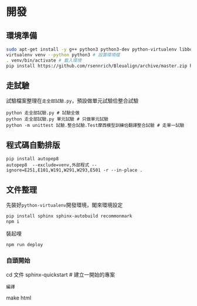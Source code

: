 # 開發

## 環境準備
```bash
sudo apt-get install -y g++ python3 python3-dev python-virtualenv libboost-all-dev # Ubuntu/Mint 安裝指令
virtualenv venv --python python3 # 設置環境檔
. venv/bin/activate # 載入環境
pip install https://github.com/rsennrich/Bleualign/archive/master.zip https://github.com/kpu/kenlm/archive/master.zip
```

## 走試驗
試驗檔案整理在`走全部試驗.py`，預設做單元試驗佮整合試驗
```
python 走全部試驗.py # 試驗全做 
python 走全部試驗.py 單元試驗 # 只做單元試驗 
python -m unittest 試驗.整合試驗.Test摩西模型訓練佮翻譯整合試驗 # 走單一試驗
```

## 程式碼自動排版
```
pip install autopep8
autopep8  --exclude=venv,外部程式 --ignore=E251,E101,W191,W291,W293,E501 -r --in-place .
```

## 文件整理
先裝好`python-virtualenv`開發環境，閣來環境設定
```bash
pip install sphinx sphinx-autobuild recommonmark
npm i
```
裝起哩
```bash
npm run deploy
```

### 自頭開始
cd 文件
sphinx-quickstart # 建立一開始的專案
```
編譯
```
make html
```

